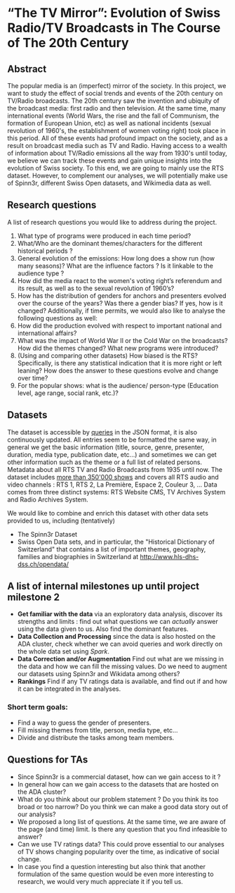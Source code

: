 # “The TV Mirror”: Evolution of Swiss Radio/TV Broadcasts in The Course of The 20th Century

## Abstract
The popular media is an (imperfect) mirror of the society. In this project, we want to study the effect of social trends and events of the 20th century on TV/Radio broadcasts. The 20th century saw the invention and ubiquity of the broadcast media: first radio and then television. At the same time, many international events (World Wars, the rise and the fall of Communism, the formation of European Union, etc) as well as national incidents (sexual revolution of 1960's, the establishment of women voting right) took place in this period. All of these events had profound impact on the society, and as a result on broadcast media such as TV and Radio. Having access to a wealth of information about TV/Radio emissions all the way from 1930's until today, we believe we can track these events and gain unique insights into the evolution of Swiss society. To this end, we are going to mainly use the RTS dataset. However, to complement our analyses, we will potentially make use of Spinn3r, different Swiss Open datasets, and Wikimedia data as well.

## Research questions
A list of research questions you would like to address during the project.
1. What type of programs were produced in each time period? 
2. What/Who are the dominant themes/characters for the different historical periods ?
3. General evolution of the emissions: How long does a show run (how many seasons)? What are the influence factors ? Is it linkable to the audience type ?
4. How did the media react to the women's voting right’s referendum and its result, as well as to the sexual revolution of 1960’s?
5. How has the distribution of genders for anchors and presenters evolved over the course of the years? Was there a gender bias? If yes, how is it changed?
Additionally, if time permits, we would also like to analyse the following questions as well:
6.  How did the production evolved with respect to important national and international affairs? 
7.  What was the impact of World War II or the Cold War on the broadcasts? How did the themes changed? What new programs were introduced? 
8. (Using and comparing other datasets) How biased is the RTS? Specifically, is there any statistical indication that it is more right or left leaning? How does the answer to these questions evolve and change over time?
9. For the popular shows: what is the audience/ person-type (Education level, age range, social rank, etc.)? 

## Datasets
The dataset is accessible by [queries](https://api.srgssr.ch/rts-archives-public-api/apis/get/archives) in the JSON format, it is also continuously updated. All entries seem to be formatted the same way, in general we get the basic information (title, source, genre, presenter, duration, media type, publication date, etc...) and sometimes we can get other information such as the theme or a full list of related persons. Metadata about all RTS TV and Radio Broadcasts from 1935 until now. The dataset includes [more than 350'000 shows](https://opendata.swiss/en/dataset/rts-tv-and-radio-broadcasts) and covers all RTS audio and video channels : RTS 1, RTS 2, La Première, Espace 2, Couleur 3, … Data comes from three distinct systems: RTS Website CMS, TV Archives System and Radio Archives System. 

We would like to combine and enrich this dataset with other data sets provided to us, including (tentatively)
- The Spinn3r Dataset
- Swiss Open Data sets, and in particular, the "Historical Dictionary of Switzerland" that contains a list of important themes, geography, families and biographies in Switzerland at http://www.hls-dhs-dss.ch/opendata/

## A list of internal milestones up until project milestone 2
- **Get familiar with the data** via an exploratory data analysis, discover its strengths and limits : find out what questions we can *actually* answer using the data given to us. Also find the dominant features. 
- **Data Collection and Processing** since the data is also hosted on the ADA cluster, check whether we can avoid queries and work directly on the whole data set using *Spark*.
- **Data Correction and/or Augmentation** Find out what are we missing in the data and how we can fill the missing values. Do we need to augment our datasets using Spinn3r and Wikidata among others?
- **Rankings** Find if any TV ratings data is available, and find out if and how it can be integrated in the analyses.

### Short term goals:
- Find a way to guess the gender of presenters.
- Fill missing themes from title, person, media type, etc...
- Divide and distribute the tasks among team members. 

## Questions for TAs
- Since Spinn3r is a commercial dataset, how can we gain access to it ?
- In general how can we gain access to the datasets that are hosted on the ADA cluster? 
- What do you think about our problem statement ? Do you think its too broad or too narrow? Do you think we can make a good data story out of our analysis? 
- We proposed a long list of questions. At the same time, we are aware of the page (and time) limit. Is there any question that you find infeasible to answer? 
- Can we use TV ratings data? This could prove essential to our analyses of TV shows changing popularity over the time, as indicative of social change.
- In case you find a question interesting but also think that another formulation of the same question would be even more interesting to research, we would very much appreciate it if you tell us.